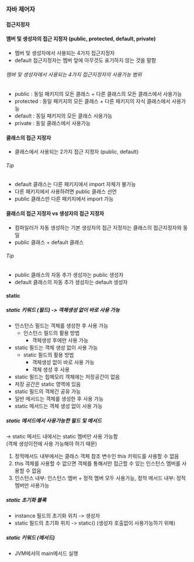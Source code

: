 ### 자바 제어자
#### 접근지정자

#### 멤버 및 생성자의 접근 지정자 (public, protected, default, private)
- 멤버 및 생성자에서 사용되는 4가지 접근지정자
- default 접근지정자는 멤버 앞에 아무것도 표기하지 않는 것을 말함

###### 멤버 및 생성자에서 사용되는 4가지 접근지정자의 사용가능 범위
- public    : 동일 패키지의 모든 클래스 + 다른 클래스의 모든 클래스에서 사용가능
- protected : 동일 패키지의 모든 클래스 + 다른 패키지의 자식 클래스에서 사용가능
- default   : 동일 패키지의 모든 클래스 사용가능
- private   : 동일 클래스에서 사용가능

#### 클래스의 접근 지정자
- 클래스에서 사용되는 2가지 접근 지정자 (public, default)
###### Tip
- default 클래스는 다른 패키지에서 import 자체가 불가능
- 다른 패키지에서 사용하려면 public 클래스 선언
- public 클래스만 다른 패키지에서 import 가능

#### 클래스의 접근 지정자 vs 생성자의 접근 지정자
- 컴파일러가 자동 생성하는 기본 생성자의 접근 지정자는 클래스의 접근지정자와 동일
- public 클래스 + default 클래스

###### Tip
- public 클래스의 자동 추가 생성자는 public 생성자
- default 클래스의 자동 추가 생성자는 default 생성자

#### static
##### static 키워드 (필드) -> 객체생성 없이 바로 사용 가능
- 인스턴스 필드는 객체를 생성한 후 사용 가능
  - 인스턴스 필드의 활용 방법
    - 객체생성 후에만 사용 가능
- static 필드는 객체 생성 없이 사용 가능
    - static 필드의 활용 방법
      - 객체생성 없이 바로 사용 가능
      - 객체 생성 후 사용
- static 필드는 힙메모리 객체에는 저장공간이 없음
- 저장 공간은 static 영역에 있음
- static 필드의 객체간 공유 가능
- 일반 메서드는 객체를 생성한 후 사용 가능
- static 메서드는 객체 생성 없이 사용 가능

##### static 메서드에서 사용가능한 필드 및 메서드
-> static 메서드 내에서는 static 멤버만 사용 가능함 <br>
(객체 생성이전에 사용 가능해야 허기 때문)

1. 정적메서드 내부에서는 클래스 객체 참조 변수인 this 키워드를 사용할 수 없음
2. this 객체를 사용할 수 없으면 객체를 통해서만 접근할 수 있는 인스턴스 멤버를 사용할 수 없음
3. 인스턴스 내부: 인스턴스 멤버 + 정적 멤버 모두 사용가능, 정적 메서드 내부: 정적 멤버만 사용가능

##### static 초기화 블록
- instance 필드의 초기화 위치 -> 생성자
- static 필드의 초기화 위치 -> static() (생성자 호출없이 사용가능하기 위해)

##### static 키워드 (메서드)
- JVM에서의 main메서드 실행